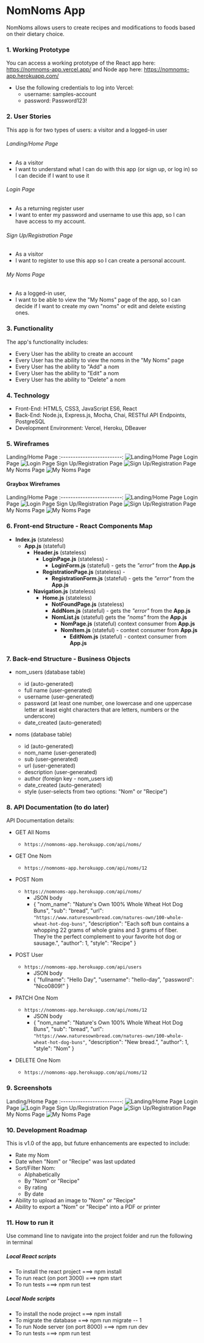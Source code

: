 # NomNoms App
NomNoms allows users to create recipes and modifications to foods based on their dietary choice.



### 1. Working Prototype
You can access a working prototype of the React app here: https://nomnoms-app.vercel.app/ and Node app here: https://nomnoms-app.herokuapp.com/
* Use the following credentials to log into Vercel:
  * username: samples-account
  * password: Password123!



### 2. User Stories
This app is for two types of users: a visitor and a logged-in user

###### Landing/Home Page
* As a visitor
* I want to understand what I can do with this app (or sign up, or log in) so I can decide if I want to use it

###### Login Page
* As a returning register user
* I want to enter my password and username to use this app, so I can have access to my account.

###### Sign Up/Registration Page
* As a visitor
* I want to register to use this app so I can create a personal account.

###### My Noms Page
* As a logged-in user,
* I want to be able to view the "My Noms" page of the app, so I can decide if I want to create my own "noms" or edit and delete existing ones.



### 3. Functionality
The app's functionality includes:
* Every User has the ability to create an account
* Every User has the ability to view the noms in the "My Noms" page
* Every User has the ability to "Add" a nom
* Every User has the ability to "Edit" a nom
* Every User has the ability to "Delete" a nom



### 4. Technology
* Front-End: HTML5, CSS3, JavaScript ES6, React
* Back-End: Node.js, Express.js, Mocha, Chai, RESTful API Endpoints, PostgreSQL 
* Development Environment: Vercel, Heroku, DBeaver



### 5. Wireframes
Landing/Home Page
:-------------------------:
![Landing/Home Page](/github-images/wireframes/landing-home-page.jpg)
Login Page
![Login Page](/github-images/wireframes/sign-in-page.jpg)
Sign Up/Registration Page
![Sign Up/Registration Page](/github-images/wireframes/sign-up-registration-page.jpg)
My Noms Page
![My Noms Page](/github-images/wireframes/your-noms-page.jpg)

#### Graybox Wireframes
Landing/Home Page
:-------------------------:
![Landing/Home Page](/github-images/graybox-wireframes/home-page.png)
Login Page
![Login Page](/github-images/graybox-wireframes/login-page.png)
Sign Up/Registration Page
![Sign Up/Registration Page](/github-images/graybox-wireframes/sign-up-form.png)
My Noms Page
![My Noms Page](/github-images/graybox-wireframes/your-noms-page.png)



### 6. Front-end Structure - React Components Map
* __Index.js__ (stateless)
    * __App.js__ (stateful)
        * __Header.js__ (stateless)
            * __LoginPage.js__ (stateless) -
                * __LoginForm.js__ (stateful) - gets the _"error"_ from the __App.js__
            * __RegistrationPage.js__ (stateless) -
                * __RegistrationForm.js__ (stateful) - gets the _"error"_ from the __App.js__
        * __Navigation.js__ (stateless)
            * __Home.js__ (stateless)
                * __NotFoundPage.js__ (stateless)
                * __AddNom.js__ (stateful) - gets the _"error"_ from the __App.js__
                * __NomList.js__ (stateful) gets the _"noms"_ from the __App.js__
                    * __NomPage.js__ (stateful) context consumer from __App.js__
                    * __NomItem.js__ (stateful) - context consumer from __App.js__
                        * __EditNom.js__ (stateful) - context consumer from __App.js__



### 7. Back-end Structure - Business Objects
* nom_users (database table)
    * id (auto-generated)
    * full name (user-generated)
    * username (user-generated)
    * password (at least one number, one lowercase and one uppercase letter at least eight characters that are letters, numbers or the underscore)
    * date_created (auto-generated)

* noms (database table)
    * id (auto-generated)
    * nom_name (user-generated)
    * sub (user-generated)
    * url (user-generated)
    * description (user-generated)
    * author (foreign key - nom_users id)
    * date_created (auto-generated)
    * style (user-selects from two options: "Nom" or "Recipe")



### 8. API Documentation (to do later)
API Documentation details:
* GET All Noms
    * `https://nomnoms-app.herokuapp.com/api/noms/`

* GET One Nom
    * `https://nomnoms-app.herokuapp.com/api/noms/12`

* POST Nom
    * `https://nomnoms-app.herokuapp.com/api/noms/`
        * JSON body
        *   { "nom_name": "Nature's Own 100% Whole Wheat Hot Dog Buns", "sub": "bread", "url": `"https://www.naturesownbread.com/natures-own/100-whole-wheat-hot-dog-buns"`, "description": "Each soft bun contains a whopping 22 grams of whole grains and 3 grams of fiber. They’re the perfect complement to your favorite hot dog or sausage.", "author": 1, "style": "Recipe"
            }

* POST User
    * `https://nomnoms-app.herokuapp.com/api/users`
        * JSON body
        *   { "fullname": "Hello Day", "username": "hello-day", "password": "Nico0809!" }

* PATCH One Nom
    * `https://nomnoms-app.herokuapp.com/api/noms/12`
        * JSON body
        *   { "nom_name": "Nature's Own 100% Whole Wheat Hot Dog Buns", "sub": "bread", "url": `"https://www.naturesownbread.com/natures-own/100-whole-wheat-hot-dog-buns"`, "description": "New bread.", "author": 1, "style": "Nom" }

* DELETE One Nom
    * `https://nomnoms-app.herokuapp.com/api/noms/12`



### 9. Screenshots
Landing/Home Page
:-------------------------:
![Landing/Home Page](/github-images/screenshots/home-page-screen.png)
Login Page
![Login Page](/github-images/screenshots/login-screen.png)
Sign Up/Registration Page
![Sign Up/Registration Page](/github-images/screenshots/register-screen.png)
My Noms Page
![My Noms Page](/github-images/screenshots/my-noms-screen.png)



### 10. Development Roadmap
This is v1.0 of the app, but future enhancements are expected to include:
* Rate my Nom
* Date when "Nom" or "Recipe" was last updated
* Sort/Filter Nom:
  * Alphabetically
  * By "Nom" or "Recipe"
  * By rating
  * By date
* Ability to upload an image to "Nom" or "Recipe"
* Ability to export a "Nom" or "Recipe" into a PDF or printer  



### 11. How to run it
Use command line to navigate into the project folder and run the following in terminal

##### Local React scripts
* To install the react project ===> npm install
* To run react (on port 3000) ===> npm start
* To run tests ===> npm run test

##### Local Node scripts
* To install the node project ===> npm install
* To migrate the database ===> npm run migrate -- 1
* To run Node server (on port 8000) ===> npm run dev
* To run tests ===> npm run test

